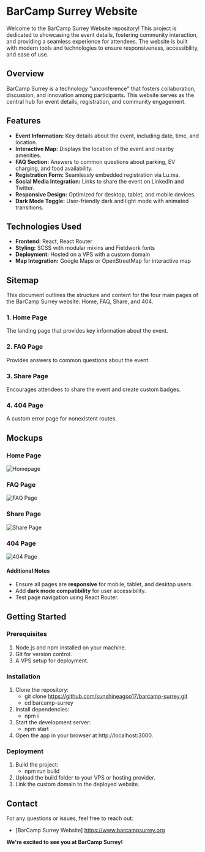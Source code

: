 # BarCamp Surrey Website

Welcome to the BarCamp Surrey Website repository! This project is dedicated to showcasing the event details, fostering community interaction, and providing a seamless experience for attendees. The website is built with modern tools and technologies to ensure responsiveness, accessibility, and ease of use.

## Overview

BarCamp Surrey is a technology "unconference" that fosters collaboration, discussion, and innovation among participants. This website serves as the central hub for event details, registration, and community engagement.

## Features

- **Event Information:** Key details about the event, including date, time, and location.
- **Interactive Map:** Displays the location of the event and nearby amenities.
- **FAQ Section:** Answers to common questions about parking, EV charging, and food availability.
- **Registration Form:** Seamlessly embedded registration via Lu.ma.
- **Social Media Integration:** Links to share the event on LinkedIn and Twitter.
- **Responsive Design:** Optimized for desktop, tablet, and mobile devices.
- **Dark Mode Toggle:** User-friendly dark and light mode with animated transitions.

## Technologies Used

- **Frontend:** React, React Router
- **Styling:** SCSS with modular mixins and Fieldwork fonts
- **Deployment:** Hosted on a VPS with a custom domain
- **Map Integration:** Google Maps or OpenStreetMap for interactive map

## Sitemap
This document outlines the structure and content for the four main pages of the BarCamp Surrey website: Home, FAQ, Share, and 404.

### 1. Home Page
The landing page that provides key information about the event.

### 2. FAQ Page
Provides answers to common questions about the event.

### 3. Share Page
Encourages attendees to share the event and create custom badges.

### 4. 404 Page
A custom error page for nonexistent routes.

## Mockups

### Home Page
![Homepage](/docs/images/barcamp-surrey-homepage.png)

### FAQ Page
![FAQ Page](/docs/images/barcamp-surrey-faq.png)

### Share Page
![Share Page](/docs/images/barcamp-surrey-social.png)

### 404 Page
![404 Page](/docs/images/barcamp-surrey-404.png)

#### Additional Notes
- Ensure all pages are **responsive** for mobile, tablet, and desktop users.
- Add **dark mode compatibility** for user accessibility.
- Test page navigation using React Router.

## Getting Started

### Prerequisites

1. Node.js and npm installed on your machine.
2. Git for version control.
3. A VPS setup for deployment.

### Installation

1. Clone the repository:
   - git clone https://github.com/sunshineagoo17/barcamp-surrey.git
   - cd barcamp-surrey
2. Install dependencies:
    - npm i
3. Start the development server:
    - npm start
4. Open the app in your browser at http://localhost:3000.

### Deployment

1. Build the project:
    - npm run build
2. Upload the build folder to your VPS or hosting provider.
3. Link the custom domain to the deployed website.

## Contact

For any questions or issues, feel free to reach out:
- [BarCamp Surrey Website] https://www.barcampsurrey.org

**We're excited to see you at BarCamp Surrey!**